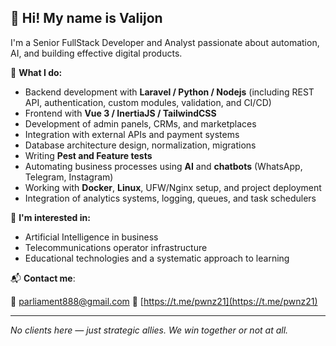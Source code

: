 ## 👋 Hi! My name is Valijon

I'm a Senior FullStack Developer and Analyst passionate about automation, AI, and building effective digital products.

🔧 **What I do:**

- Backend development with **Laravel / Python / Nodejs** (including REST API, authentication, custom modules, validation, and CI/CD)
- Frontend with **Vue 3 / InertiaJS / TailwindCSS**
- Development of admin panels, CRMs, and marketplaces
- Integration with external APIs and payment systems
- Database architecture design, normalization, migrations
- Writing **Pest and Feature tests**
- Automating business processes using **AI** and **chatbots** (WhatsApp, Telegram, Instagram)
- Working with **Docker**, **Linux**, UFW/Nginx setup, and project deployment
- Integration of analytics systems, logging, queues, and task schedulers

🧠 **I'm interested in:**

- Artificial Intelligence in business
- Telecommunications operator infrastructure
- Educational technologies and a systematic approach to learning

📬 **Contact me**:

📧 parliament888@gmail.com
💬 [https://t.me/pwnz21](https://t.me/pwnz21)

---

_No clients here — just strategic allies. We win together or not at all._
